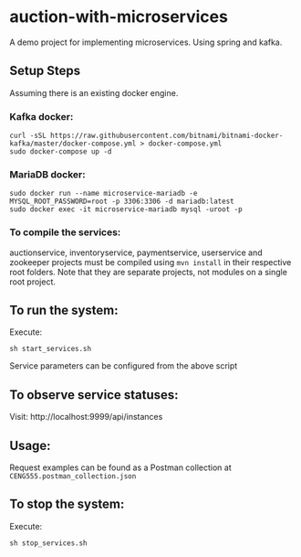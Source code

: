 # auction-with-microservices

A demo project for implementing microservices. Using spring and 
kafka.

## Setup Steps

Assuming there is an existing docker engine.
### Kafka docker:
```shell
curl -sSL https://raw.githubusercontent.com/bitnami/bitnami-docker-kafka/master/docker-compose.yml > docker-compose.yml
sudo docker-compose up -d
```
### MariaDB docker:
```shell
sudo docker run --name microservice-mariadb -e MYSQL_ROOT_PASSWORD=root -p 3306:3306 -d mariadb:latest
sudo docker exec -it microservice-mariadb mysql -uroot -p
```
### To compile the services:
auctionservice, inventoryservice, paymentservice, userservice and zookeeper
projects must be compiled using `mvn install` in their respective
root folders. Note that they are separate projects, not modules
on a single root project.

## To run the system:
Execute:
```shell
sh start_services.sh
```
Service parameters can be configured from the above script

## To observe service statuses:
Visit:
http://localhost:9999/api/instances

## Usage:
Request examples can be found as a Postman collection at
`CENG555.postman_collection.json`

## To stop the system:
Execute:
```shell
sh stop_services.sh
```
